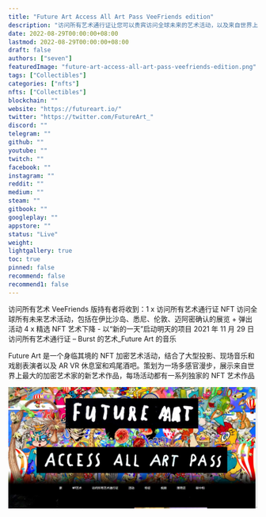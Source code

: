 ```yaml
---
title: "Future Art Access All Art Pass VeeFriends edition"
description: "访问所有艺术通行证让您可以贵宾访问全球未来的艺术活动，以及来自世界上一些最令人兴奋的加密艺术家的独家策划艺术下降等等"
date: 2022-08-29T00:00:00+08:00
lastmod: 2022-08-29T00:00:00+08:00
draft: false
authors: ["seven"]
featuredImage: "future-art-access-all-art-pass-veefriends-edition.png"
tags: ["Collectibles"]
categories: ["nfts"]
nfts: ["Collectibles"]
blockchain: ""
website: "https://futureart.io/"
twitter: "https://twitter.com/FutureArt_"
discord: ""
telegram: ""
github: ""
youtube: ""
twitch: ""
facebook: ""
instagram: ""
reddit: ""
medium: ""
steam: ""
gitbook: ""
googleplay: ""
appstore: ""
status: "Live"
weight: 
lightgallery: true
toc: true
pinned: false
recommend: false
recommend1: false
---
```

访问所有艺术 VeeFriends 版持有者将收到：1 x 访问所有艺术通行证 NFT 访问全球所有未来艺术活动，包括在伊比沙岛、悉尼、伦敦、迈阿密确认的展览 + 弹出活动 4 x 精选 NFT 艺术下降 - 以“新的一天”启动明天的项目 2021 年 11 月 29 日 访问所有艺术通行证 – Burst 的艺术_Future Art 的音乐

Future Art 是一个身临其境的 NFT 加密艺术活动，结合了大型投影、现场音乐和戏剧表演者以及 AR VR 休息室和鸡尾酒吧。策划为一场多感官漫步，展示来自世界上最大的加密艺术家的新艺术作品，每场活动都有一系列独家的 NFT 艺术作品

![nft](e334fa81-9535-4f3c-b9fb-1dd953042998_.jpg)